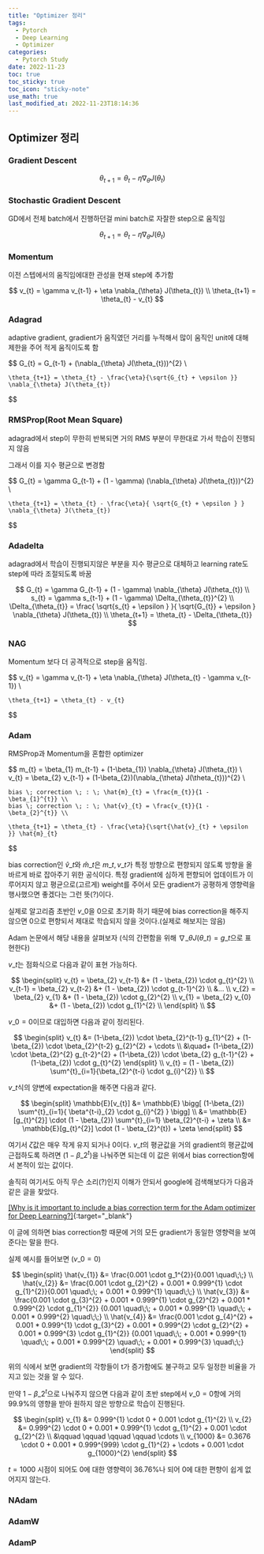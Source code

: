 ```yaml
---
title: "Optimizer 정리"
tags:
  - Pytorch
  - Deep Learning
  - Optimizer
categories:
  - Pytorch Study
date: 2022-11-23
toc: true
toc_sticky: true
toc_icon: "sticky-note"
use_math: true
last_modified_at: 2022-11-23T18:14:36
---
```



## Optimizer 정리

### Gradient Descent

$$
    \theta_{t+1} = \theta_{t} - \eta \nabla_{\theta} J(\theta_{t})
$$

### Stochastic Gradient Descent

GD에서 전체 batch에서 진행하던걸 mini batch로 자잘한 step으로 움직임

$$
    \theta_{t+1} = \theta_{t} - \eta \nabla_{\theta} J(\theta_{t})
$$


### Momentum

이전 스텝에서의 움직임에대한 관성을 현재 step에 추가함

$$
    v_{t} = \gamma v_{t-1} + \eta \nabla_{\theta} J(\theta_{t}) \\
    \theta_{t+1} = \theta_{t} - v_{t}
$$

### Adagrad

adaptive gradient, gradient가 움직였던 거리를 누적해서 많이 움직인 unit에 대해 제한을 주어 적게 움직이도록 함

$$
    G_{t} = G_{t-1} + (\nabla_{\theta} J(\theta_{t}))^{2} \\

    \theta_{t+1} = \theta_{t} - \frac{\eta}{\sqrt{G_{t} + \epsilon }} \nabla_{\theta} J(\theta_{t})
$$

### RMSProp(Root Mean Square)

adagrad에서 step이 무한히 반복되면 거의 RMS 부분이 무한대로 가서 학습이 진행되지 않음

그래서 이를 지수 평균으로 변경함

$$
    G_{t} = \gamma G_{t-1} + (1 - \gamma) (\nabla_{\theta} J(\theta_{t}))^{2} \\

    \theta_{t+1} = \theta_{t} - \frac{\eta}{ \sqrt{G_{t} + \epsilon } } \nabla_{\theta} J(\theta_{t})
$$

### Adadelta

adagrad에서 학습이 진행되지않은 부분을 지수 평균으로 대체하고
learning rate도 step에 따라 조절되도록 바꿈

$$
    G_{t} = \gamma G_{t-1} + (1 - \gamma) \nabla_{\theta} J(\theta_{t}) \\
    s_{t} = \gamma s_{t-1} + (1 - \gamma) \Delta_{\theta_{t}}^{2} \\
    \Delta_{\theta_{t}} =  \frac{ \sqrt{s_{t} + \epsilon } }{ \sqrt{G_{t}} + \epsilon } \nabla_{\theta} J(\theta_{t}) \\
    \theta_{t+1} = \theta_{t} - \Delta_{\theta_{t}}
$$

### NAG 

Momentum 보다 더 공격적으로 step을 움직임. 

$$
    v_{t} = \gamma v_{t-1} + \eta \nabla_{\theta} J(\theta_{t} - \gamma v_{t-1}) \\ 

    \theta_{t+1} = \theta_{t} - v_{t}
$$

### Adam

RMSProp과 Momentum을 혼합한 optimizer

$$
    m_{t} = \beta_{1} m_{t-1} + (1-\beta_{1}) \nabla_{\theta} J(\theta_{t}) \\
    v_{t} = \beta_{2} v_{t-1} + (1-\beta_{2})(\nabla_{\theta} J(\theta_{t}))^{2} \\

    bias \; correction \; : \; \hat{m}_{t} = \frac{m_{t}}{1 - \beta_{1}^{t}} \\
    bias \; correction \; : \; \hat{v}_{t} = \frac{v_{t}}{1 - \beta_{2}^{t}} \\

    \theta_{t+1} = \theta_{t} - \frac{\eta}{\sqrt{\hat{v}_{t} + \epsilon }} \hat{m}_{t}
$$

bias correction인 $\hat{v}\_{t}$와 $\hat{m}\_{t}$은 $m\_{t}, v\_{t}$가 특정 방향으로 편향되지 않도록 방향을 올바르게 바로 잡아주기 위한
공식이다. 특정 gradient에 심하게 편향되어 업데이트가 이루어지지 않고 평균으로(고르게) weight를 주어서 모든 gradient가 공평하게 영향력을 행사했으면 좋겠다는 그런 뜻(?)이다.

실제로 알고리즘 초반인 $v\_{0}$을 0으로 초기화 하기 때문에 bias correction을 해주지 않으면 0으로 편향되서 제대로 학습되지 않을 것이다.(실제로 해보지는 않음)

Adam 논문에서 해당 내용을 살펴보자 (식의 간편함을 위해 $\nabla\_{\theta} J(\theta\_{t})=g\_{t}$으로 표현한다)

$v\_{t}$는 점화식으로 다음과 같이 표현 가능하다.

$$  
    \begin{split}
    v_{t} = \beta_{2} v_{t-1} &+ (1 - \beta_{2}) \cdot g_{t}^{2} \\ 
    v_{t-1} = \beta_{2} v_{t-2} &+ (1 - \beta_{2}) \cdot g_{t-1}^{2} \\ 
    &... \\
    v_{2} = \beta_{2} v_{1} &+ (1 - \beta_{2}) \cdot g_{2}^{2} \\
    v_{1} = \beta_{2} v_{0} &+ (1 - \beta_{2}) \cdot g_{1}^{2} \\ 
    \end{split} \\
$$

$v\_{0} = 0$이므로 대입하면 다음과 같이 정리된다.


$$
    \begin{split}
    v_{t} &=  (1-\beta_{2}) \cdot \beta_{2}^{t-1} g_{1}^{2}
           + (1-\beta_{2}) \cdot \beta_{2}^{t-2} g_{2}^{2} +  \cdots \\
           &\quad+ (1-\beta_{2}) \cdot \beta_{2}^{2} g_{t-2}^{2} 
           + (1-\beta_{2}) \cdot \beta_{2} g_{t-1}^{2} 
           + (1-\beta_{2}) \cdot g_{t}^{2}
    \end{split}
    \\
    v_{t} = (1 - \beta_{2}) \sum^{t}_{i=1}{\beta_{2}^{t-i} \cdot g_{i}^{2}} \\
$$

$v\_{t}$식의 양변에 expectation을 해주면 다음과 같다.

$$
    \begin{split}
    \mathbb{E}[v_{t}] &= \mathbb{E} \bigg[ (1-\beta_{2}) \sum^{t}_{i=1}{ \beta^{t-i}_{2} \cdot g_{i}^{2} }  \bigg] \\
                    &= \mathbb{E}[g_{t}^{2}] \cdot (1 - \beta_{2}) \sum^{t}_{i=1} \beta_{2}^{t-i} + \zeta \\
                    &= \mathbb{E}[g_{t}^{2}] \cdot (1 - \beta_{2}^{t}) + \zeta
    \end{split}
$$

여기서 $\zeta$값은 매우 작게 유지 되거나 0이다. $v\_{t}$의 평균값을 거의 gradient의 평균값에 근접하도록 하려면 $(1-\beta\_{2}^{t})$을 나눠주면 되는데 
이 값은 위에서 bias correction항에서 본적이 있는 값이다.

솔직히 여기서도 아직 무슨 소리(?)인지 이해가 안되서 google에 검색해보다가 다음과 같은 글을 찾았다.

[[Why is it important to include a bias correction term for the Adam optimizer for Deep Learning?]](https://stats.stackexchange.com/questions/232741/why-is-it-important-to-include-a-bias-correction-term-for-the-adam-optimizer-for){:target="_blank"}

이 글에 의하면 bias correction항 때문에 거의 모든 gradient가 동일한 영향력을 보여준다는 말을 한다.

실제 예시를 들어보면 ($v\_{0} = 0$) 

$$
    \begin{split}
    \hat{v_{1}} &= \frac{0.001 \cdot g_1^{2}}{0.001 \quad\;\;} \\ 
    \hat{v_{2}} &= \frac{0.001 \cdot g_{2}^{2} + 0.001 * 0.999^{1} \cdot g_{1}^{2}}{0.001 \quad\;\; + 0.001 * 0.999^{1} \quad\;\;} \\
    \hat{v_{3}} &= \frac{0.001 \cdot g_{3}^{2} + 0.001 * 0.999^{1} \cdot g_{2}^{2} + 0.001 * 0.999^{2} \cdot g_{1}^{2}}
                    {0.001 \quad\;\; + 0.001 * 0.999^{1} \quad\;\; + 0.001 * 0.999^{2} \quad\;\;} \\
    \hat{v_{4}} &= \frac{0.001 \cdot g_{4}^{2} + 0.001 * 0.999^{1} \cdot g_{3}^{2} + 0.001 * 0.999^{2} \cdot g_{2}^{2} + 0.001 * 0.999^{3} \cdot g_{1}^{2}}
                {0.001 \quad\;\; + 0.001 * 0.999^{1} \quad\;\; + 0.001 * 0.999^{2} \quad\;\; + 0.001 * 0.999^{3} \quad\;\;}
    \end{split}
$$

위의 식에서 보면 gradient의 각항들이 t가 증가함에도 불구하고 모두 일정한 비율을 가지고 있는 것을 알 수 있다. 

만약 $1 - \beta\_{2}^{t}$으로 나눠주지 않으면 다음과 같이 초반 step에서 $v\_{0}=0$항에 거의 99.9%의 영향을 받아 원하지 않은 방향으로 학습이 진행된다.

$$
    \begin{split}
    v_{1} &= 0.999^{1} \cdot 0 + 0.001 \cdot g_{1}^{2} \\
    v_{2} &= 0.999^{2} \cdot 0 + 0.001 * 0.999^{1} \cdot g_{1}^{2} + 0.001 \cdot g_{2}^{2} \\
    &\qquad \qquad \qquad \qquad \cdots \\
    v_{1000} &= 0.3676 \cdot 0 + 0.001 * 0.999^{999} \cdot g_{1}^{2} + \cdots + 0.001 \cdot g_{1000}^{2}
    \end{split}
$$

$t=1000$ 시점이 되어도 $0$에 대한 영향력이 $36.76\%$나 되어 $0$에 대한 편향이 쉽게 없어지지 않는다.

### NAdam

### AdamW

### AdamP

